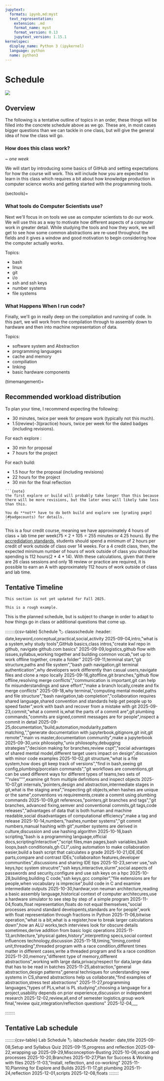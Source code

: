 ```yaml
---
jupytext:
  formats: ipynb,md:myst
  text_representation:
    extension: .md
    format_name: myst
    format_version: 0.13
    jupytext_version: 1.15.1
kernelspec:
  display_name: Python 3 (ipykernel)
  language: python
  name: python3
---
```


# Schedule

![](#location)

## Overview

The following is a tentative outline of topics in an order, these things will be filled into the concrete schedule above  as we go.  These are, in most cases bigger questions than we can tackle in one class, but will give the general idea of how the class will go.  

<!-- This plan accounts for 1 less week than we actually have.  We will either go over somewhere or we'll use the last week for sharing projects, reflection, or an additional topics that comes up during the semester. -->

### How does this class work?

*~ one week*

We will start by introducing some basics of GitHub and setting expectations for how the course will work. This will include how you are expected to learn in this class which requires a bit about how knowledge production in computer science works and getting started with the programming tools.  

<!-- ### How do all of these topics relate?

*approximately two weeks*

````{margin}
```{tip}
We will integrate history throughout the whole course.  Connecting ideas to
one another, and especially in a sort of narrative form can help improve retention of ideas. My goal is for you to learn.  

We'll also come back to different topics multiple times with a slightly different framing each time.  This will both connect ideas, give you chance to practice recalling (more recall practice improves long term retention of things you learn), and give you a chance to learn things in different ways.
```
````

We'll spend a few classes doing an overview where we go through each topic in a little more depth than an introduction, but not as deep as the rest of the semester. In this section, we will focus on how the different things we will see later all relate to one another more than a deep understanding of each one.  At the end of this unit, we'll work on your grading contracts.

We'll also learn more key points in history of computing to help tie concepts together in a narrative.


Topics:
- bash
- man pages (built in help)
- terminal text editor
- git
- survey of hardware
- compilation
- information vs data -->

(sectools)=
### What tools do Computer Scientists use?



Next we'll focus in on tools we use as computer scientists to do our work.  We will use this as a way to motivate how different aspects of a computer work in greater detail. While studying the tools and how they work, we will get to see how some common abstractions are re-used throughout the fields and it gives a window and good motivation to begin considering how the computer actually works.     

Topics:
- bash
- linux
- git
- i/o
- ssh and ssh keys
- number systems
- file systems


### What Happens When I run code?


Finally, we'll go in really deep on the compilation and running of code. In this part, we will work from the compilation through to assembly down to hardware and then into machine representation of data.   

Topics:
- software system and Abstraction
- programming languages
- cache and memory
- compiliation
- linking
- basic hardware components

(timemangement)=
## Recommended workload distribution

To plan your time, I recommend expecting the following:
- 30 minutes, twice per week for prepare work (typically not this much). 
- 1.5(review)-3(practice) hours, twice per week for the dated badges (including revisions). 



For each explore : 
- 30 min for proposal
- 7 hours for the project

For each build: 
- 1.5 hour for the proposal (including revisions)
- 22 hours for the project
- 30 min for the final reflection


````{margin}
```{note}
the first explore or build will probably take longer than this because there will be more revisions, but the later ones will likely take less than this.

You do **not** have to do both build and explore see [grading page](#badgecounts) for details. 
```
````


This is a four credit course, meaning we have approximately 4 hours of class + lab time per week($75 \times 2+105 = 255$ minutes or 4.25 hours). By the [accredidation standards](https://www.neche.org/wp-content/uploads/2018/12/Pp111_Policy_On_Credits-And-Degrees.pdf), students should spend a minimum of 2 hours per credit of work outside of class over 14 weeks.  For a 4 credit class, then, the expected minimum number of hours of work outside of class you should be spending is 112 hours(2 * 4 * 14). With these calculations, given that there are 26 class sessions and only 18 review or practice are required, it is possible to earn an A with approximately 112 hours of work outside of class and lab time.  

## Tentative Timeline

```{warning}
This section is not yet updated for Fall 2025. 

This is a rough example. 
```

This is the planned schedule, but is subject to change in order to adapt to how things go in class or additional questions that come up. 

::::::::{csv-table} Schedule
:label: classschedule
:header: date,keyword,conceptual,practical,social,activity
2025-09-04,intro,"what is a system,why study tools",GitHub basics,class intros,"create kwl repo in github, navigate github.com basics"
2025-09-09,logistics,github flow with issues,syllabus,working together and building common vocab,"set up to work offline together, create a folder"
2025-09-11,terminal start,"git structure,paths and file system","bash path navigation,git terminal authentication",why developers work differently than casual users,navigate files and clone a repo locally
2025-09-16,gitoffline,git branches,"github flow offline,resolving merge conflicts","communication is important,git can help fix misunderstandings and save effort","make a branch locally,create and fix merge conflicts"
2025-09-18,why terminal,"computing mental model,paths and file structure","bash navigation,tab completion","collaboration requires shared language,shared convention and standards help get people up to speed faster",work with bash and recover from a mistake with git
2025-09-23,commit,"what a commit is,what the parts of a commit are",git plumbing commands,"commits are signed,commit messages are for people",inspect a commit in detail
2025-09-25,documentation,"build,automation,modularity,pattern matching,","generate documentation with jupyterbook,gitignore,git init,git remote","main vs master,documentation community",make a jupyterbook
2025-09-30,unix philosophy,"unix philosophy,debugging strategies","decision making for branches,review cspt","social advantages of shared mental model,different target users impact on design",discussion with minor code examples
2025-10-02,git structure,"what is a file system,how does git keep track of versions","find in bash,seeing git config,plumbing/porcelain commands","git workflows are conventions,git can be used different ways for different types of teams,two sets of ""rules""",examine git from multiple definitions and inspect objects
2025-10-07,git internals,"pointers,design and abstraction,intermediate stages in git,what is the staging area","inspecting git objects,when hashes are unique or the same",conventions vs requirements,create a commit using plumbing commands
2025-10-09,git references,"pointers,git branches and tags","git branches, advanced fixing,semver and conventional commits,git tags,code releases","advantages of data that is both human and machine readable,social disadvantages of computational efficiency",make a tag and release
2025-10-14,numbers,"hashes,number systems","git commit numbers,manual hashing with git",number  systems are derived in culture,discussion and use hashing algorithm
2025-10-16,bash scripting,"bash is a programming language,official docs,scripting/interactive","script files,man pages,bash variables,bash loops,bash conditionals,gh CLI",using automation to make collaboration easier,build a bash script that calculates a grade
2025-10-21,IDE,IDE parts,compare and contrast IDEs,"collaboraiton features,developer communities",discussions and sharing IDE tips
2025-10-23,server use,"ssh keys,hpc system strucutre","ssh keys,interactive,slurm",social aspects of passwords and security,configure and use ssh keys on a hpc
2025-10-28,building,building C code,"ssh keys,gcc compiler","file extensions are for people,when vocabulary is imprecise",build code in C and examine intermediate outputs
2025-10-30,hardwar,von neuman architecture,reading a basic assembly language,historical context of computer architecures,use a hardware simulator to see step by step of a simple program
2025-11-04,floats,float representation,floats do not equal themselves,"social processes around standard developents,standards are for people",work with float representation through fractions in Python
2025-11-06,bitwise operation,"what is a bit,what is a register,how to break larger calculations down",how an ALU works,tech interviews look for obscure details sometimes,derive addition from basic logic operations
2025-11-13,architecture,"physical gates,history",interpretting specs,social context influences technology,discussion
2025-11-18,timing,"timing,control unit,threading",threaded program with a race condition,different times matter in different cases,write a threaded program and fix a race condition
2025-11-20,memory,"different type of memory,different abstractions",working with large data,privacy/respect for data,large data that has to be read in batches
2025-11-25,abstraction,"general abstraction,design patterns",general techniques for understanding new systems in CS,shared abstractions help us collaborate,"find examples of abstraction,stress test abstractions"
2025-11-27,programming languages,"types of PLs,what is PL studying",choosing a language for a project,usability depends on prior experience,discussion or independent research
2025-12-02,review,all,end of semester logistics,group work final,"review quiz,integration/reflection questions"
2025-12-04,,,,,

::::::::






## Tentative Lab schedule



::::::::{csv-table} Lab Schedule
:label: labschedule
:header: date,title
2025-09-08,Setup and Syllabus Quiz
2025-09-15,progress and reflection
2025-09-22,wrapping up
2025-09-29,Misconception-Busting
2025-10-06,vocab and processes
2025-10-20,Branches
2025-10-27,Plan for Success & Working with files
2025-11-03,"Install, reflection, and co-working"
2025-11-10,Planning for Explore and Builds
2025-11-17,git plumbing
2025-11-24,reflection
2025-12-01,scripts
2025-12-08,floats
::::::::